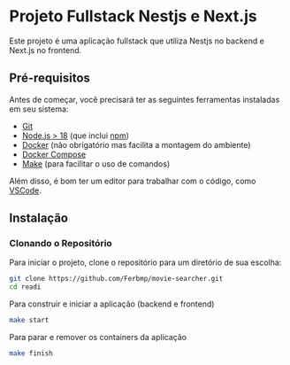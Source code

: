 # Projeto Fullstack Nestjs e Next.js

Este projeto é uma aplicação fullstack que utiliza Nestjs no backend e Next.js no frontend.

## Pré-requisitos

Antes de começar, você precisará ter as seguintes ferramentas instaladas em seu sistema:

- [Git](https://git-scm.com)
- [Node.js > 18](https://nodejs.org/en/) (que inclui [npm](http://npmjs.com))
- [Docker](https://docker.com/) (não obrigatório mas facilita a montagem do ambiente)
- [Docker Compose](https://docs.docker.com/compose/install/)
- [Make](https://www.gnu.org/software/make/) (para facilitar o uso de comandos)

Além disso, é bom ter um editor para trabalhar com o código, como [VSCode](https://code.visualstudio.com/).

## Instalação

### Clonando o Repositório

Para iniciar o projeto, clone o repositório para um diretório de sua escolha:

```bash
git clone https://github.com/Ferbmp/movie-searcher.git
cd readi

```

Para construir e iniciar a aplicação (backend e frontend)

```bash
make start
```

Para parar e remover os containers da aplicação

```bash
make finish
```
